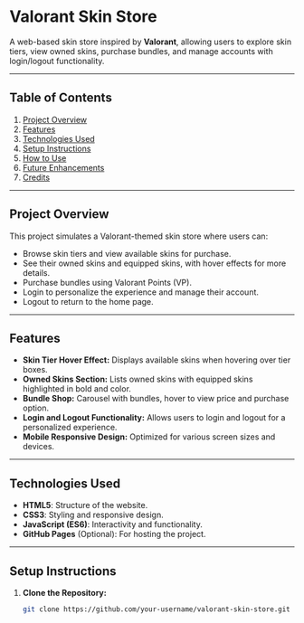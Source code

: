 # Valorant Skin Store

A web-based skin store inspired by **Valorant**, allowing users to explore skin tiers, view owned skins, purchase bundles, and manage accounts with login/logout functionality.

---

## Table of Contents

1. [Project Overview](#project-overview)
2. [Features](#features)
3. [Technologies Used](#technologies-used)
4. [Setup Instructions](#setup-instructions)
5. [How to Use](#how-to-use)
6. [Future Enhancements](#future-enhancements)
7. [Credits](#credits)

---

## Project Overview

This project simulates a Valorant-themed skin store where users can:
- Browse skin tiers and view available skins for purchase.
- See their owned skins and equipped skins, with hover effects for more details.
- Purchase bundles using Valorant Points (VP).
- Login to personalize the experience and manage their account.
- Logout to return to the home page.

---

## Features

- **Skin Tier Hover Effect:** Displays available skins when hovering over tier boxes.
- **Owned Skins Section:** Lists owned skins with equipped skins highlighted in bold and color.
- **Bundle Shop:** Carousel with bundles, hover to view price and purchase option.
- **Login and Logout Functionality:** Allows users to login and logout for a personalized experience.
- **Mobile Responsive Design:** Optimized for various screen sizes and devices.

---

## Technologies Used

- **HTML5**: Structure of the website.
- **CSS3**: Styling and responsive design.
- **JavaScript (ES6)**: Interactivity and functionality.
- **GitHub Pages** (Optional): For hosting the project.

---

## Setup Instructions

1. **Clone the Repository:**
   ```bash
   git clone https://github.com/your-username/valorant-skin-store.git
